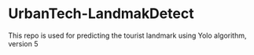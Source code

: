 # UrbanTech-LandmakDetect
This repo is used for predicting the tourist landmark using Yolo algorithm, version 5
